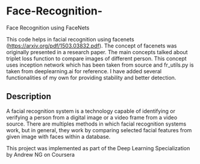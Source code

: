 # Face-Recognition-
Face Recognition using FaceNets 


This code helps in facial recognition using facenets (https://arxiv.org/pdf/1503.03832.pdf). The concept of facenets was originally presented in a research paper. The main concepts talked about triplet loss function to compare images of different person. This concept uses inception network which has been taken from source and fr_utils.py is taken from deeplearning.ai for reference. I have added several functionalities of my own for providing stability and better detection.

## Description
A facial recognition system is a technology capable of identifying or verifying a person from a digital image or a video frame from a video source. There are multiples methods in which facial recognition systems work, but in general, they work by comparing selected facial features from given image with faces within a database.


This project was implemented as part of the Deep Learning Specialization by Andrew NG on Coursera
